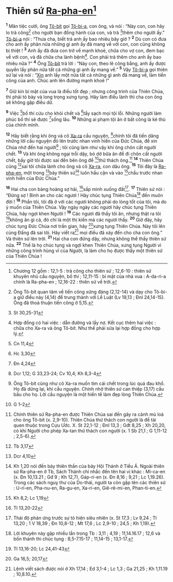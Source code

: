 # Thiên sứ [Ra-pha-en]()[^1]
<sup><b>1</b></sup> Mãn tiệc cưới, ông [Tô-bít]() gọi [Tô-bi-a](), con ông, và nói : “Này con, con hãy lo trả công[^2] cho người bạn đồng hành của con, và trả [^1*]thêm cho người ấy.” [Tô-bi-a]() nói : “Thưa cha, biết trả anh ấy bao nhiêu bây giờ ? <sup><b>2</b></sup> Dù con có đưa cho anh ấy phân nửa những gì anh ấy đã mang về với con, con cũng không bị thiệt ! <sup><b>3</b></sup> Anh ấy đã đưa con trở về mạnh khoẻ, chữa cho vợ con, đem bạc về với con, và đã chữa cha lành bệnh[^3]. Con phải trả thêm cho anh ấy bao nhiêu nữa ?” <sup><b>4</b></sup> Ông [Tô-bít]() trả lời : “Này con, theo lẽ công bằng, anh ấy được quyền lấy phân nửa tất cả những gì anh ấy mang về.” <sup><b>5</b></sup> Vậy [Tô-bi-a]() gọi thiên sứ lại và nói : “[Xin]() anh lấy một nửa tất cả những gì anh đã mang về, làm tiền công của anh. Chúc anh lên đường mạnh khoẻ !”

<sup><b>7</b></sup> Giữ kín bí mật của vua là điều tốt đẹp ; nhưng công trình của Thiên Chúa, thì phải tỏ bày và long trọng xưng tụng. Hãy làm điều lành thì cha con ông sẽ không gặp điều dữ.

<sup><b>9</b></sup> Việc [^4*]bố thí cứu cho khỏi chết và [^5*]tẩy sạch mọi tội lỗi. Những người làm phúc bố thí sẽ được [^6*]sống lâu. <sup><b>10</b></sup> Những ai phạm tội ăn ở bất công là kẻ thù của chính mình.

<sup><b>12</b></sup> Hãy biết rằng khi ông và cô [Xa-ra]() cầu nguyện, [^7*]chính tôi đã tiến dâng những lời cầu nguyện đó lên trước nhan vinh hiển của Đức Chúa, để xin Chúa nhớ đến hai người[^9] ; tôi cũng làm như vậy khi ông chôn cất người chết. <sup><b>13</b></sup> Và khi ông không ngại trỗi dậy, bỏ dở bữa ăn để đi chôn cất người chết, bấy giờ tôi được sai đến bên ông để [^8*]thử thách ông.[^10] <sup><b>14</b></sup> Thiên Chúa cũng [^9*]sai tôi chữa lành cho ông và cô [Xa-ra](), con dâu ông. <sup><b>15</b></sup> Tôi đây là [Ra-pha-en](), một trong [^10*]bảy thiên sứ[^11] luôn hầu cận và vào [^11*]chầu trước nhan vinh hiển của Đức Chúa.”

<sup><b>16</b></sup> Hai cha con bàng hoàng sợ hãi, [^12*]sấp mình xuống đất[^12]. <sup><b>17</b></sup> Thiên sứ nói : “Đừng sợ ! Bình an cho các ngươi ! Hãy chúc tụng Thiên Chúa[^13] đến muôn đời ! <sup><b>18</b></sup> Phần tôi, tôi đã ở với các ngươi không phải do lòng tốt của tôi, mà do ý muốn của Thiên Chúa. Vậy ngày ngày các ngươi hãy chúc tụng Thiên Chúa, hãy ngợi khen Người ! <sup><b>19</b></sup> Các ngươi đã thấy tôi ăn, nhưng thật ra tôi [^13*]không ăn gì cả, đó chỉ là một thị kiến mà các ngươi thấy. <sup><b>20</b></sup> Giờ đây, hãy chúc tụng Đức Chúa nơi trần gian, hãy [^14*]xưng tụng Thiên Chúa. Này tôi lên cùng Đấng đã sai tôi. Hãy viết ra[^14] mọi điều đã xảy đến cho cha con ông.” Và thiên sứ lên trời. <sup><b>21</b></sup> Hai cha con đứng dậy, nhưng không thể thấy thiên sứ nữa. <sup><b>22</b></sup> Thế là họ chúc tụng và ngợi khen Thiên Chúa, xưng tụng Người vì những công trình hùng vĩ của Người, là làm cho họ được thấy một thiên sứ của Thiên Chúa !

[^1]: Chương 12 gồm : 12,1-5 : trả công cho thiên sứ ; 12,6-10 : thiên sứ khuyên nhủ cầu nguyện, bố thí ; 12,11-15 : bí mật của nhà vua : A-da-ri-a chính là Ra-pha-en ; 12,16-22 : thiên sứ về trời.
[^2]: Ông Tô-bít quan tâm về tiền công xứng đáng (2,12-14) và dạy cho Tô-bi-a giữ điều này (4,14) để trung thành với Lề Luật (Lv 19,13 ; Đnl 24,14-15). Ông đã thoả thuận tiền công ở 5,15.
[^3]: Hợp đồng có hai việc : dẫn đường và lấy nợ. Kết cục thêm hai việc : chữa cho Xa-ra và ông Tô-bít. Như thế phải sửa lại hợp đồng cho hợp lý.
[^9]: Ông Tô-bít cũng như cô Xa-ra muốn tìm cái chết trong lúc quá đau khổ. Họ đã dừng lại, khi cầu nguyện. Chính nhờ thiên sứ can thiệp (3,17) cầu bầu cho họ. Lời cầu nguyện là một hiến tế làm đẹp lòng Thiên Chúa.
[^10]: Chính thiên sứ Ra-pha-en được Thiên Chúa sai đến gây ra cảnh mù loà cho ông Tô-bít (x. 2,9-10). Thiên Chúa thử thách con người là đề tài quen thuộc trong Cựu Ước. X. St 22,1-12 ; Đnl 13,3 ; Gđt 8,25 ; Xh 20,20, có khi Người cho phép Xa-tan thử thách con người (x. 1 Sb 21,1 ; G 1,11-12 ; 2,5-6).
[^11]: Kh 1,20 nói đến bảy thiên thần của bảy Hội Thánh ở Tiểu Á. Ngoài thiên sứ Ra-pha-en ở Tb, Sách Thánh chỉ nhắc đến tên hai vị khác : Mi-ca-en (x. Đn 10,13.21 ; Gđ 9 ; Kh 12,7), Gáp-ri-en (x. Đn 8,16 ; 9,21 ; Lc 1,19.26). Trong các sách nguỵ thư của Do-thái, người ta còn gặp tên các thiên sứ : U-ri-en, Pha-nu-en, Ra-gu-en, Xa-ri-en, Giê-rê-mi-en, Phan-ti-en.
[^12]: Thái độ phản ứng trước sự tỏ hiện siêu nhiên (x. St 17,3 ; Lv 9,24 ; Tl 13,20 ; 1 V 18,39 ; Đn 10,8-12 ; Mt 17,6 ; Lc 2,9-10 ; 24,5 ; Kh 1,19).
[^13]: Lời khuyên này gặp nhiều lần trong Tb : 3,11 ; 4,19 ; 11,14.16.17 ; 12,6 và bốn thánh thi chúc tụng : 8,5-7.15-17 ; 11,14-15 ; 13,1-17.
[^14]: Lệnh viết sách được nói ở Xh 17,14 ; Ed 3,1-4 ; Lc 1,3 ; Ga 21,25 ; Kh 1,11.19 ; 10,8.10.
[^1*]: St 30,25-31
[^4*]: Cn 11,4
[^5*]: Hc 3,30
[^6*]: Đn 4,24
[^7*]: Dcr 1,12; G 33,23-24; Cv 10,4; Kh 8,3-4
[^8*]: G 1–2
[^9*]: Tb 3,17
[^10*]: Dcr 4,10
[^11*]: Kh 8,2; Lc 1,19
[^12*]: Tl 13,20-22
[^13*]: Tl 13,16-20; Lc 24,41-43
[^14*]: Ga 16,5; 20,17